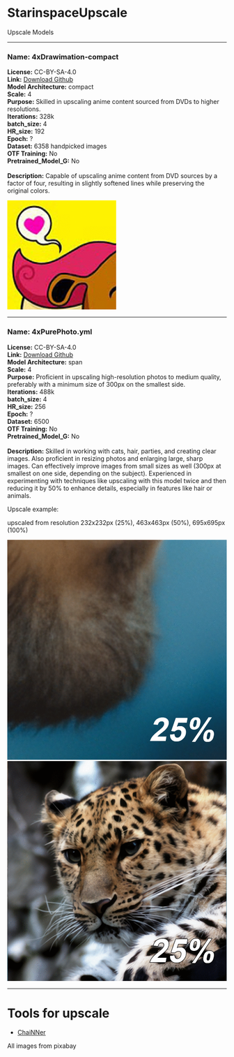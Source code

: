# StarinspaceUpscale
Upscale Models
***

### Name: 4xDrawimation-compact
**License:** CC-BY-SA-4.0<br>
**Link:** [Download Github](https://github.com/starinspace/StarinspaceUpscale/releases/tag/Models) <br>
**Model Architecture:** compact <br>
**Scale:** 4 <br>
**Purpose:** Skilled in upscaling anime content sourced from DVDs to higher resolutions. <br>
**Iterations:** 328k <br>
**batch_size:** 4 <br>
**HR_size:** 192 <br>
**Epoch:** ? <br>
**Dataset:** 6358 handpicked images <br>
**OTF Training:** No <br>
**Pretrained_Model_G:** No <br>
 <br>
**Description:** Capable of upscaling anime content from DVD sources by a factor of four, resulting in slightly softened lines while preserving the original colors.

<img src="https://github.com/starinspace/StarinspaceUpscale/blob/main/images/4xDrawimation-compact.gif" width="250"/>

***

### Name: 4xPurePhoto.yml
**License:** CC-BY-SA-4.0<br>
**Link:** [Download Github](https://github.com/starinspace/StarinspaceUpscale/releases/tag/Models) <br>
**Model Architecture:** span <br>
**Scale:** 4 <br>
**Purpose:** Proficient in upscaling high-resolution photos to medium quality, preferably with a minimum size of 300px on the smallest side. <br>
**Iterations:** 488k <br>
**batch_size:** 4 <br>
**HR_size:** 256 <br>
**Epoch:** ? <br>
**Dataset:** 6500 <br>
**OTF Training:** No <br>
**Pretrained_Model_G:** No <br>
 <br>
**Description:** Skilled in working with cats, hair, parties, and creating clear images. Also proficient in resizing photos and enlarging large, sharp images. Can effectively improve images from small sizes as well (300px at smallest on one side, depending on the subject). Experienced in experimenting with techniques like upscaling with this model twice and then reducing it by 50% to enhance details, especially in features like hair or animals.

Upscale example:

upscaled from resolution 232x232px (25%), 463x463px (50%), 695x695px (100%)


<img src="https://github.com/starinspace/StarinspaceUpscale/blob/main/images/4xPurePhoto.yml.gif" width="695"/>
<img src="https://github.com/starinspace/StarinspaceUpscale/blob/main/images/4xPurePhoto.yml_cat.gif" width="695"/>

***

# Tools for upscale
* [ChaiNNer](https://github.com/chaiNNer-org/chaiNNer)

All images from pixabay




